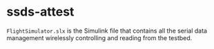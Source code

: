 # ssds-attest
<code>FlightSimulator.slx</code>  is the Simulink file that contains all the serial data management wirelessly controlling and reading from the testbed.


